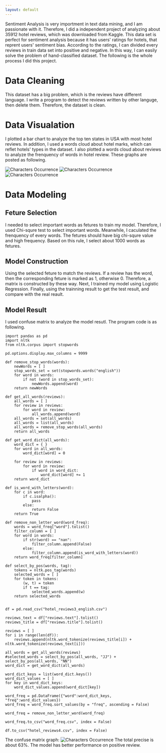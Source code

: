 ```yaml
---
layout: default
---
```


Sentiment Analysis is very importment in text data mining, and I am passionate with it. Therefore, I did a independent project of analyzing about 35912 hotel reviews, which was downloaded from Kaggle. This data set is perfect for sentiment analysis because it has users' ratings for hotels, that reprent users' sentiment bias. According to the ratings, I can divided every reviews in train data set into positive and negative. In this way, I can easily solve the problem of hand-classified dataset. The following is the whole process I did this project.

# Data Cleaning
This dataset has a big problem, which is the reviews have different language. I write a program to detect the reviews written by other languge, then delete them. Therefore, the dataset is clean.

# Data Visualation
I plotted a bar chart to analyze the top ten states in USA with most hotel reviews. In addition, I used a words cloud about hotel marks, which can reflet hotels' types in the dataset. I also plotted a words cloud about reviews to analyze the frenquency of words in hotel review. These graphs are posted as following.

<img src = "/figures/HotelReview/hotelReviews_province.jpg" alt = "Characters Occurrence">
<img src = "/figures/HotelReview/wordCloud.jpg" alt = "Characters Occurrence">
<img src = "/figures/HotelReview/reviewsCloud.jpg" alt = "Characters Occurrence">

# Data Modeling
## Feture Selection
I needed to select important words as fetures to train my model. Therefore, I used Chi-squre  test to select important words. Meanwhile, I caculated the frenquency of every words. The fetures should have big chi-squre value and high frequency. Based on this rule, I select about 1000 words as fetures.

## Model Construction
Using the selected feture to match the reviews. If a review has the word, then the corresponding feture is marked as 1, otherwise 0. Therefore, a matrix is constructed by these way. Next, I trained my model using Logistic Regression. Finally, using the trainning result to get the test result, and compare with the real reault.

## Model Result
I used confuse matrix to analyze the model resutl. The program code is as following.
```
import pandas as pd
import nltk 
from nltk.corpus import stopwords

pd.options.display.max_columns = 9999

def remove_stop_words(words):
    newWords = [ ]
    stop_words_set = set(stopwords.words("english"))
    for word in words:
        if not (word in stop_words_set):
            newWords.append(word)
    return newWords

def get_all_words(reviews):
    all_words = [ ]
    for review in reviews:
        for word in review:
            all_words.append(word)
    all_words = set(all_words)
    all_words = list(all_words)
    all_words = remove_stop_words(all_words)
    return all_words

def get_word_dict(all_words):
    word_dict = { }
    for word in all_words:
        word_dict[word] = 0
    
    for review in reviews:
        for word in review:
            if word in word_dict:
                word_dict[word] += 1
    return word_dict

def is_word_with_letters(word):
    for c in word:
        if c.isalpha():
            pass
        else:
            return False
    return True

def remove_non_letter_word(word_freq):
    words = word_freq["word"].tolist()
    filter_column = [ ]
    for word in words:
        if str(word) == "nan":
            filter_column.append(False)
        else:
            filter_column.append(is_word_with_letters(word))
    return word_freq[filter_column]

def select_by_pos(words, tag):
    tokens = nltk.pos_tag(words)
    selected_words = [ ]
    for token in tokens:
        (w, t) = token
        if t == tag:
            selected_words.append(w)
    return selected_words


df = pd.read_csv("hotel_reviews3_english.csv")

reviews_text = df["reviews.text"].tolist()
reviews_title = df["reviews.title"].tolist()

reviews = [ ]
for i in range(len(df)):
    reviews.append(nltk.word_tokenize(reviews_title[i]) + nltk.word_tokenize(reviews_text[i]))

all_words = get_all_words(reviews)
#selected_words = select_by_pos(all_words, "JJ") + select_by_pos(all_words, "NN")
word_dict = get_word_dict(all_words)

word_dict_keys = list(word_dict.keys())
word_dict_values = [ ]
for key in word_dict_keys:
    word_dict_values.append(word_dict[key])

word_freq = pd.DataFrame({"word":word_dict_keys, "freq":word_dict_values})
word_freq = word_freq.sort_values(by = "freq", ascending = False)

word_freq = remove_non_letter_word(word_freq)

word_freq.to_csv("word_freq.csv", index = False)

df.to_csv("hotel_reviews4.csv", index = False)
```
The confuse matrix graph:
<img src = "/figures/HotelReview/Normal Confusion Matrix.jpg" alt = "Characters Occurrence">
The total precise is about 63%. The model has better performance on positive review.
